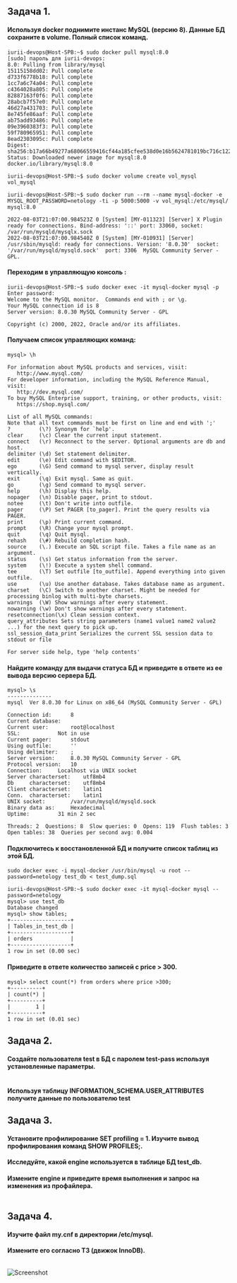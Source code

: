 ## **Задача 1.**
#### Используя docker поднимите инстанс MySQL (версию 8). Данные БД сохраните в volume. Полный список команд.
```
iurii-devops@Host-SPB:~$ sudo docker pull mysql:8.0
[sudo] пароль для iurii-devops: 
8.0: Pulling from library/mysql
15115158dd02: Pull complete 
d733f6778b18: Pull complete 
1cc7a6c74a04: Pull complete 
c4364028a805: Pull complete 
82887163f0f6: Pull complete 
28abcb7f57e0: Pull complete 
46d27a431703: Pull complete 
8e745fe86aaf: Pull complete 
ab75add93486: Pull complete 
09e3960383f3: Pull complete 
59f780965951: Pull complete 
8ead2303095c: Pull complete 
Digest: sha256:b17a66b49277a68066559416cf44a185cfee538d0e16b5624781019bc716c122
Status: Downloaded newer image for mysql:8.0
docker.io/library/mysql:8.0

iurii-devops@Host-SPB:~$ sudo docker volume create vol_mysql
vol_mysql

iurii-devops@Host-SPB:~$ sudo docker run --rm --name mysql-docker -e MYSQL_ROOT_PASSWORD=netology -ti -p 5000:5000 -v vol_mysql:/etc/mysql/ mysql:8.0

2022-08-03T21:07:00.984523Z 0 [System] [MY-011323] [Server] X Plugin ready for connections. Bind-address: '::' port: 33060, socket: /var/run/mysqld/mysqlx.sock
2022-08-03T21:07:00.984540Z 0 [System] [MY-010931] [Server] /usr/sbin/mysqld: ready for connections. Version: '8.0.30'  socket: '/var/run/mysqld/mysqld.sock'  port: 3306  MySQL Community Server - GPL.
```
#### Переходим в управляющую консоль  :
```
iurii-devops@Host-SPB:~$ sudo docker exec -it mysql-docker mysql -p
Enter password: 
Welcome to the MySQL monitor.  Commands end with ; or \g.
Your MySQL connection id is 8
Server version: 8.0.30 MySQL Community Server - GPL

Copyright (c) 2000, 2022, Oracle and/or its affiliates.
```
#### Получаем список управляющих команд:
```
mysql> \h

For information about MySQL products and services, visit:
   http://www.mysql.com/
For developer information, including the MySQL Reference Manual, visit:
   http://dev.mysql.com/
To buy MySQL Enterprise support, training, or other products, visit:
   https://shop.mysql.com/

List of all MySQL commands:
Note that all text commands must be first on line and end with ';'
?         (\?) Synonym for `help'.
clear     (\c) Clear the current input statement.
connect   (\r) Reconnect to the server. Optional arguments are db and host.
delimiter (\d) Set statement delimiter.
edit      (\e) Edit command with $EDITOR.
ego       (\G) Send command to mysql server, display result vertically.
exit      (\q) Exit mysql. Same as quit.
go        (\g) Send command to mysql server.
help      (\h) Display this help.
nopager   (\n) Disable pager, print to stdout.
notee     (\t) Don't write into outfile.
pager     (\P) Set PAGER [to_pager]. Print the query results via PAGER.
print     (\p) Print current command.
prompt    (\R) Change your mysql prompt.
quit      (\q) Quit mysql.
rehash    (\#) Rebuild completion hash.
source    (\.) Execute an SQL script file. Takes a file name as an argument.
status    (\s) Get status information from the server.
system    (\!) Execute a system shell command.
tee       (\T) Set outfile [to_outfile]. Append everything into given outfile.
use       (\u) Use another database. Takes database name as argument.
charset   (\C) Switch to another charset. Might be needed for processing binlog with multi-byte charsets.
warnings  (\W) Show warnings after every statement.
nowarning (\w) Don't show warnings after every statement.
resetconnection(\x) Clean session context.
query_attributes Sets string parameters (name1 value1 name2 value2 ...) for the next query to pick up.
ssl_session_data_print Serializes the current SSL session data to stdout or file

For server side help, type 'help contents'
```
#### Найдите команду для выдачи статуса БД и приведите в ответе из ее вывода версию сервера БД.
```
mysql> \s
--------------
mysql  Ver 8.0.30 for Linux on x86_64 (MySQL Community Server - GPL)

Connection id:		8
Current database:	
Current user:		root@localhost
SSL:			Not in use
Current pager:		stdout
Using outfile:		''
Using delimiter:	;
Server version:		8.0.30 MySQL Community Server - GPL
Protocol version:	10
Connection:		Localhost via UNIX socket
Server characterset:	utf8mb4
Db     characterset:	utf8mb4
Client characterset:	latin1
Conn.  characterset:	latin1
UNIX socket:		/var/run/mysqld/mysqld.sock
Binary data as:		Hexadecimal
Uptime:			31 min 2 sec

Threads: 2  Questions: 8  Slow queries: 0  Opens: 119  Flush tables: 3  Open tables: 38  Queries per second avg: 0.004
```
#### Подключитесь к восстановленной БД и получите список таблиц из этой БД.
```
sudo docker exec -i mysql-docker /usr/bin/mysql -u root --password=netology test_db < test_dump.sql

iurii-devops@Host-SPB:~$ sudo docker exec -it mysql-docker mysql --password=netology
mysql> use test_db
Database changed
mysql> show tables;
+-------------------+
| Tables_in_test_db |
+-------------------+
| orders            |
+-------------------+
1 row in set (0.00 sec)
```
#### Приведите в ответе количество записей с price > 300.
```
mysql> select count(*) from orders where price >300;
+----------+
| count(*) |
+----------+
|        1 |
+----------+
1 row in set (0.01 sec)
```
## **Задача 2.**
#### Создайте пользователя test в БД c паролем test-pass используя установленные параметры. 
```
```
#### Используя таблицу INFORMATION_SCHEMA.USER_ATTRIBUTES получите данные по пользователю test
## **Задача 3.**
#### Установите профилирование SET profiling = 1. Изучите вывод профилирования команд SHOW PROFILES;.
#### Исследуйте, какой engine используется в таблице БД test_db.
#### Измените engine и приведите время выполнения и запрос на изменения из профайлера.
```
```
## **Задача 4.**
#### Изучите файл my.cnf в директории /etc/mysql.
#### Измените его согласно ТЗ (движок InnoDB).
```
```
![Screenshot](1.jpg)
